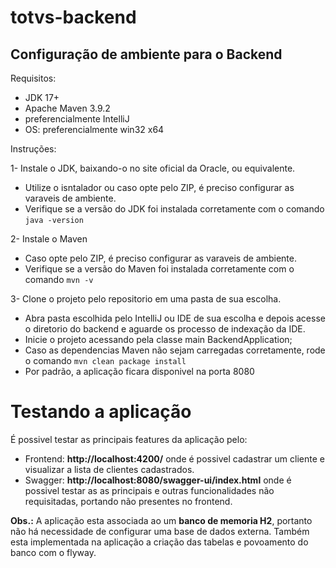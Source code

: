 # totvs-backend

## Configuração de ambiente para o Backend

Requisitos:

* JDK 17+
* Apache Maven 3.9.2 
* preferencialmente IntelliJ
* OS: preferencialmente win32 x64

Instruções:

1- Instale o JDK, baixando-o no site oficial da Oracle, ou equivalente.
  * Utilize o isntalador ou caso opte pelo ZIP, é preciso configurar as varaveis de ambiente.
  * Verifique se a versão do JDK foi instalada corretamente com o comando ```java -version```
  
2- Instale o Maven
  * Caso opte pelo ZIP, é preciso configurar as varaveis de ambiente.
  * Verifique se a versão do Maven foi instalada corretamente com o comando ```mvn -v```

3- Clone o projeto pelo repositorio em uma pasta de sua escolha.
  * Abra pasta escolhida pelo IntelliJ ou IDE de sua escolha e depois acesse o diretorio do backend e aguarde os processo de indexação da IDE.
  * Inicie o projeto acessando pela classe main BackendApplication;
  * Caso as dependencias Maven não sejam carregadas corretamente, rode o comando ```mvn clean package install```
  * Por padrão, a aplicação ficara disponivel na porta 8080

# Testando a aplicação
É possivel testar as principais features da aplicação pelo:
  * Frontend: **http://localhost:4200/** onde é possivel cadastrar um cliente e visualizar a lista de clientes cadastrados.
  * Swagger: **http://localhost:8080/swagger-ui/index.html** onde é possivel testar as as principais e outras funcionalidades não requisitadas, portando não presentes no frontend.

**Obs.:** A aplicação esta associada ao um **banco de memoria H2**, portanto não há necessidade de configurar uma base de dados externa. Também esta implementada na aplicação a criação das tabelas e povoamento do banco com o flyway.
